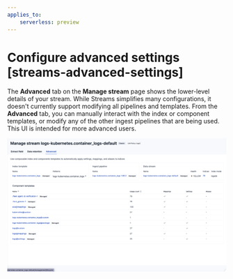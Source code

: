 ```yaml
---
applies_to:
    serverless: preview
---
```

# Configure advanced settings [streams-advanced-settings]

The **Advanced** tab on the **Manage stream** page shows the lower-level details of your stream. While Streams simplifies many configurations, it doesn't currently support modifying all pipelines and templates. From the **Advanced** tab, you can manually interact with the index or component templates, or modify any of the other ingest pipelines that are being used.
This UI is intended for more advanced users.

![Screenshot of the Advanced tab](<../../../../images/logs-streams-advanced.png>)